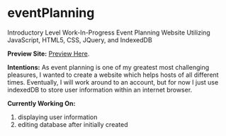 # eventPlanning
Introductory Level Work-In-Progress Event Planning Website Utilizing JavaScript, HTML5, CSS, JQuery, and IndexedDB

**Preview Site:**
[Preview Here]([(https://madisonvll.github.io/eventPlanning/)]).

**Intentions:**
As event planning is one of my greatest most challenging pleasures, I wanted to create a website which helps hosts of all different times. Eventually, I will work around to an account, but for now I just use indexedDB to store user information within an internet browser. 

**Currently Working On:**

1. displaying user information
2. editing database after initially created
